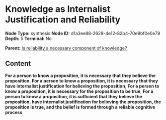 # Knowledge as Internalist Justification and Reliability

**Node Type:** synthesis
**Node ID:** d1a3ee88-2628-4e12-82b4-70e8bf0e0e79
**Depth:** 5
**Terminal:** No

**Parent:** [Is reliability a necessary component of knowledge?](is-reliability-a-necessary-component-of-knowledge-antithesis-243c1db4-ae24-4385-af0a-44ac597073f6.md)

## Content

**For a person to know a proposition, it is necessary that they believe the proposition**, **For a person to know a proposition, it is necessary that they have internalist justification for believing the proposition**, **For a person to know a proposition, it is necessary for the proposition to be true**, **For a person to know a proposition, it is sufficient that they believe the proposition, have internalist justification for believing the proposition, the proposition is true, and the belief is formed through a reliable cognitive process**

